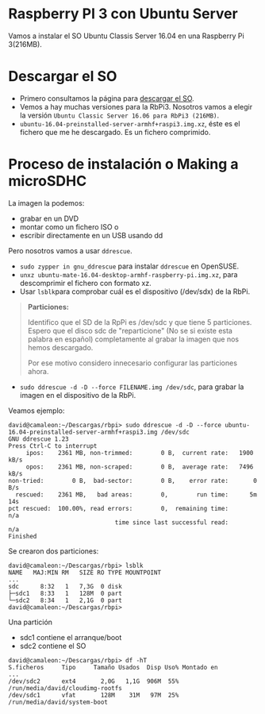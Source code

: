 
# Raspberry PI 3 con Ubuntu Server

Vamos a instalar el SO Ubuntu Classis Server 16.04 en una Raspberry Pi 3(216MB).

# Descargar el SO

* Primero consultamos la página para [descargar el SO](https://ubuntu-pi-flavour-maker.org/download).
* Vemos a hay muchas versiones para la RbPi3. Nosotros vamos a elegir la versión `Ubuntu Classic Server 16.06 para RbPi3 (216MB)`.
* `ubuntu-16.04-preinstalled-server-armhf+raspi3.img.xz`, éste es el fichero que me he descargado. Es un fichero comprimido.

# Proceso de instalación o Making a microSDHC

La imagen la podemos:
* grabar en un DVD
* montar como un fichero ISO o
* escribir directamente en un USB usando dd

Pero nosotros vamos a usar `ddrescue`.
* `sudo zypper in gnu_ddrescue` para instalar `ddrescue` en OpenSUSE.
* `unxz ubuntu-mate-16.04-desktop-armhf-raspberry-pi.img.xz`, para descomprimir el fichero con formato xz.
* Usar `lsblk`para comprobar cuál es el dispositivo (/dev/sdx) de la RbPi.

> **Particiones:**
>
> Identifico que el SD de la RpPi es /dev/sdc y que tiene 5 particiones. Espero que el disco sdc de "reparticione" (No se si existe esta palabra en español) completamente al grabar la imagen que nos hemos descargado.
>
> Por ese motivo considero innecesario configurar las particiones ahora.

* `sudo ddrescue -d -D --force FILENAME.img /dev/sdc`, para grabar la imagen en el dispositivo de la RbPi.

Veamos ejemplo:

```
david@camaleon:~/Descargas/rbpi> sudo ddrescue -d -D --force ubuntu-16.04-preinstalled-server-armhf+raspi3.img /dev/sdc
GNU ddrescue 1.23
Press Ctrl-C to interrupt
     ipos:    2361 MB, non-trimmed:        0 B,  current rate:   1900 kB/s
     opos:    2361 MB, non-scraped:        0 B,  average rate:   7496 kB/s
non-tried:        0 B,  bad-sector:        0 B,    error rate:       0 B/s
  rescued:    2361 MB,   bad areas:        0,        run time:      5m 14s
pct rescued:  100.00%, read errors:        0,  remaining time:         n/a
                              time since last successful read:         n/a
Finished                              
```

Se crearon dos particiones:
```
david@camaleon:~/Descargas/rbpi> lsblk
NAME   MAJ:MIN RM   SIZE RO TYPE MOUNTPOINT
...
sdc      8:32   1   7,3G  0 disk
├─sdc1   8:33   1   128M  0 part
└─sdc2   8:34   1   2,1G  0 part
david@camaleon:~/Descargas/rbpi>

```

Una partición
* sdc1 contiene el arranque/boot
* sdc2 contiene el SO

```
david@camaleon:~/Descargas/rbpi> df -hT
S.ficheros     Tipo     Tamaño Usados  Disp Uso% Montado en
...
/dev/sdc2      ext4       2,0G   1,1G  906M  55% /run/media/david/cloudimg-rootfs
/dev/sdc1      vfat       128M    31M   97M  25% /run/media/david/system-boot
```
